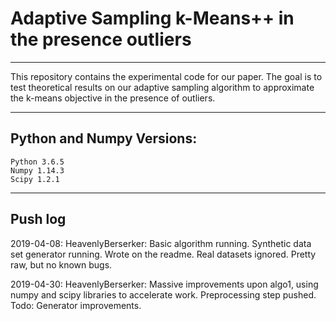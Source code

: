 # Adaptive Sampling k-Means++ in the presence outliers
---

This repository contains the experimental
code for our paper. The goal is to test 
theoretical results on our adaptive sampling 
algorithm to approximate the k-means 
objective in the presence of outliers. 

---
## Python and Numpy Versions:
	Python 3.6.5
	Numpy 1.14.3
	Scipy 1.2.1

---
## Push log
2019-04-08: HeavenlyBerserker: Basic 
	algorithm running. Synthetic data
	set generator running. Wrote on 
	the readme. Real datasets ignored.
	Pretty raw, but no known bugs. 

2019-04-30: HeavenlyBerserker: Massive
	improvements upon algo1, using numpy
	and scipy libraries to accelerate
	work. Preprocessing step pushed.
	Todo: Generator improvements.


